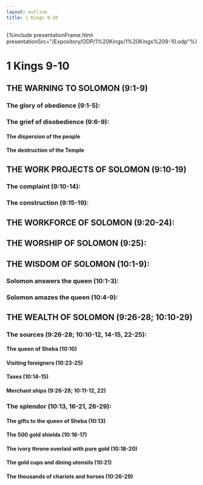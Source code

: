 ```yaml
---
layout: outline
title: 1 Kings 9-10
---
```

{%include presentationFrame.html presentationSrc="/Expository/ODP/1%20Kings/1%20Kings%209-10.odp"%}

# 1 Kings 9-10 
## THE WARNING TO SOLOMON (9:1-9) 
###  The glory of obedience (9:1-5): 
###  The grief of disobedience (9:6-9): 
####  The dispersion of the people 
####  The destruction of the Temple 
## THE WORK PROJECTS OF SOLOMON (9:10-19) 
###  The complaint (9:10-14): 
###  The construction (9:15-19): 
## THE WORKFORCE OF SOLOMON (9:20-24): 
## THE WORSHIP OF SOLOMON (9:25): 
## THE WISDOM OF SOLOMON (10:1-9): 
###  Solomon answers the queen (10:1-3): 
###  Solomon amazes the queen (10:4-9): 
## THE WEALTH OF SOLOMON (9:26-28; 10:10-29) 
###  The sources (9:26-28; 10:10-12, 14-15, 22-25): 
####  The queen of Sheba (10:10) 
####  Visiting foreigners (10:23-25) 
####  Taxes (10:14-15) 
####  Merchant ships (9:26-28; 10:11-12, 22) 
###  The splendor (10:13, 16-21, 26-29): 
####  The gifts to the queen of Sheba (10:13) 
####  The 500 gold shields (10:16-17) 
####  The ivory throne overlaid with pure gold (10:18-20) 
####  The gold cups and dining utensils (10:21) 
####  The thousands of chariots and horses (10:26-29) 
